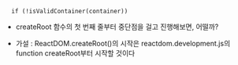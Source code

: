```
  if (!isValidContainer(container))
```

- createRoot 함수의 첫 번째 줄부터 중단점을 걸고 진행해보면, 어떨까? 

- 가설 : ReactDOM.createRoot()의 시작은 reactdom.development.js의 function createRoot부터 시작할 것이다

